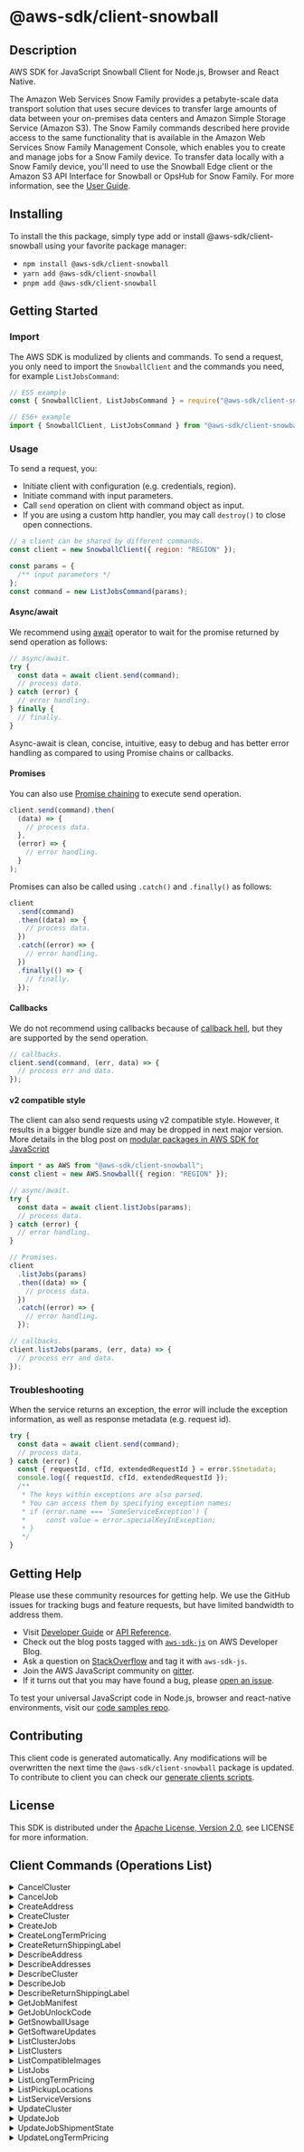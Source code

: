 <!-- generated file, do not edit directly -->

# @aws-sdk/client-snowball

## Description

AWS SDK for JavaScript Snowball Client for Node.js, Browser and React Native.

<p>The Amazon Web Services Snow Family provides a petabyte-scale data transport solution that uses
secure devices to transfer large amounts of data between your on-premises data centers and
Amazon Simple Storage Service (Amazon S3). The Snow Family commands described here provide access to the same
functionality that is available in the Amazon Web Services Snow Family Management Console, which enables you to create
and manage jobs for a Snow Family device. To transfer data locally with a Snow Family device,
you'll need to use the Snowball Edge client or the Amazon S3 API Interface for Snowball or OpsHub for Snow Family. For more information, see the <a href="https://docs.aws.amazon.com/AWSImportExport/latest/ug/api-reference.html">User Guide</a>.</p>

## Installing

To install the this package, simply type add or install @aws-sdk/client-snowball
using your favorite package manager:

- `npm install @aws-sdk/client-snowball`
- `yarn add @aws-sdk/client-snowball`
- `pnpm add @aws-sdk/client-snowball`

## Getting Started

### Import

The AWS SDK is modulized by clients and commands.
To send a request, you only need to import the `SnowballClient` and
the commands you need, for example `ListJobsCommand`:

```js
// ES5 example
const { SnowballClient, ListJobsCommand } = require("@aws-sdk/client-snowball");
```

```ts
// ES6+ example
import { SnowballClient, ListJobsCommand } from "@aws-sdk/client-snowball";
```

### Usage

To send a request, you:

- Initiate client with configuration (e.g. credentials, region).
- Initiate command with input parameters.
- Call `send` operation on client with command object as input.
- If you are using a custom http handler, you may call `destroy()` to close open connections.

```js
// a client can be shared by different commands.
const client = new SnowballClient({ region: "REGION" });

const params = {
  /** input parameters */
};
const command = new ListJobsCommand(params);
```

#### Async/await

We recommend using [await](https://developer.mozilla.org/en-US/docs/Web/JavaScript/Reference/Operators/await)
operator to wait for the promise returned by send operation as follows:

```js
// async/await.
try {
  const data = await client.send(command);
  // process data.
} catch (error) {
  // error handling.
} finally {
  // finally.
}
```

Async-await is clean, concise, intuitive, easy to debug and has better error handling
as compared to using Promise chains or callbacks.

#### Promises

You can also use [Promise chaining](https://developer.mozilla.org/en-US/docs/Web/JavaScript/Guide/Using_promises#chaining)
to execute send operation.

```js
client.send(command).then(
  (data) => {
    // process data.
  },
  (error) => {
    // error handling.
  }
);
```

Promises can also be called using `.catch()` and `.finally()` as follows:

```js
client
  .send(command)
  .then((data) => {
    // process data.
  })
  .catch((error) => {
    // error handling.
  })
  .finally(() => {
    // finally.
  });
```

#### Callbacks

We do not recommend using callbacks because of [callback hell](http://callbackhell.com/),
but they are supported by the send operation.

```js
// callbacks.
client.send(command, (err, data) => {
  // process err and data.
});
```

#### v2 compatible style

The client can also send requests using v2 compatible style.
However, it results in a bigger bundle size and may be dropped in next major version. More details in the blog post
on [modular packages in AWS SDK for JavaScript](https://aws.amazon.com/blogs/developer/modular-packages-in-aws-sdk-for-javascript/)

```ts
import * as AWS from "@aws-sdk/client-snowball";
const client = new AWS.Snowball({ region: "REGION" });

// async/await.
try {
  const data = await client.listJobs(params);
  // process data.
} catch (error) {
  // error handling.
}

// Promises.
client
  .listJobs(params)
  .then((data) => {
    // process data.
  })
  .catch((error) => {
    // error handling.
  });

// callbacks.
client.listJobs(params, (err, data) => {
  // process err and data.
});
```

### Troubleshooting

When the service returns an exception, the error will include the exception information,
as well as response metadata (e.g. request id).

```js
try {
  const data = await client.send(command);
  // process data.
} catch (error) {
  const { requestId, cfId, extendedRequestId } = error.$$metadata;
  console.log({ requestId, cfId, extendedRequestId });
  /**
   * The keys within exceptions are also parsed.
   * You can access them by specifying exception names:
   * if (error.name === 'SomeServiceException') {
   *     const value = error.specialKeyInException;
   * }
   */
}
```

## Getting Help

Please use these community resources for getting help.
We use the GitHub issues for tracking bugs and feature requests, but have limited bandwidth to address them.

- Visit [Developer Guide](https://docs.aws.amazon.com/sdk-for-javascript/v3/developer-guide/welcome.html)
  or [API Reference](https://docs.aws.amazon.com/AWSJavaScriptSDK/v3/latest/index.html).
- Check out the blog posts tagged with [`aws-sdk-js`](https://aws.amazon.com/blogs/developer/tag/aws-sdk-js/)
  on AWS Developer Blog.
- Ask a question on [StackOverflow](https://stackoverflow.com/questions/tagged/aws-sdk-js) and tag it with `aws-sdk-js`.
- Join the AWS JavaScript community on [gitter](https://gitter.im/aws/aws-sdk-js-v3).
- If it turns out that you may have found a bug, please [open an issue](https://github.com/aws/aws-sdk-js-v3/issues/new/choose).

To test your universal JavaScript code in Node.js, browser and react-native environments,
visit our [code samples repo](https://github.com/aws-samples/aws-sdk-js-tests).

## Contributing

This client code is generated automatically. Any modifications will be overwritten the next time the `@aws-sdk/client-snowball` package is updated.
To contribute to client you can check our [generate clients scripts](https://github.com/aws/aws-sdk-js-v3/tree/main/scripts/generate-clients).

## License

This SDK is distributed under the
[Apache License, Version 2.0](http://www.apache.org/licenses/LICENSE-2.0),
see LICENSE for more information.

## Client Commands (Operations List)

<details>
<summary>
CancelCluster
</summary>

[Command API Reference](https://docs.aws.amazon.com/AWSJavaScriptSDK/v3/latest/clients/client-snowball/classes/cancelclustercommand.html) / [Input](https://docs.aws.amazon.com/AWSJavaScriptSDK/v3/latest/clients/client-snowball/interfaces/cancelclustercommandinput.html) / [Output](https://docs.aws.amazon.com/AWSJavaScriptSDK/v3/latest/clients/client-snowball/interfaces/cancelclustercommandoutput.html)

</details>
<details>
<summary>
CancelJob
</summary>

[Command API Reference](https://docs.aws.amazon.com/AWSJavaScriptSDK/v3/latest/clients/client-snowball/classes/canceljobcommand.html) / [Input](https://docs.aws.amazon.com/AWSJavaScriptSDK/v3/latest/clients/client-snowball/interfaces/canceljobcommandinput.html) / [Output](https://docs.aws.amazon.com/AWSJavaScriptSDK/v3/latest/clients/client-snowball/interfaces/canceljobcommandoutput.html)

</details>
<details>
<summary>
CreateAddress
</summary>

[Command API Reference](https://docs.aws.amazon.com/AWSJavaScriptSDK/v3/latest/clients/client-snowball/classes/createaddresscommand.html) / [Input](https://docs.aws.amazon.com/AWSJavaScriptSDK/v3/latest/clients/client-snowball/interfaces/createaddresscommandinput.html) / [Output](https://docs.aws.amazon.com/AWSJavaScriptSDK/v3/latest/clients/client-snowball/interfaces/createaddresscommandoutput.html)

</details>
<details>
<summary>
CreateCluster
</summary>

[Command API Reference](https://docs.aws.amazon.com/AWSJavaScriptSDK/v3/latest/clients/client-snowball/classes/createclustercommand.html) / [Input](https://docs.aws.amazon.com/AWSJavaScriptSDK/v3/latest/clients/client-snowball/interfaces/createclustercommandinput.html) / [Output](https://docs.aws.amazon.com/AWSJavaScriptSDK/v3/latest/clients/client-snowball/interfaces/createclustercommandoutput.html)

</details>
<details>
<summary>
CreateJob
</summary>

[Command API Reference](https://docs.aws.amazon.com/AWSJavaScriptSDK/v3/latest/clients/client-snowball/classes/createjobcommand.html) / [Input](https://docs.aws.amazon.com/AWSJavaScriptSDK/v3/latest/clients/client-snowball/interfaces/createjobcommandinput.html) / [Output](https://docs.aws.amazon.com/AWSJavaScriptSDK/v3/latest/clients/client-snowball/interfaces/createjobcommandoutput.html)

</details>
<details>
<summary>
CreateLongTermPricing
</summary>

[Command API Reference](https://docs.aws.amazon.com/AWSJavaScriptSDK/v3/latest/clients/client-snowball/classes/createlongtermpricingcommand.html) / [Input](https://docs.aws.amazon.com/AWSJavaScriptSDK/v3/latest/clients/client-snowball/interfaces/createlongtermpricingcommandinput.html) / [Output](https://docs.aws.amazon.com/AWSJavaScriptSDK/v3/latest/clients/client-snowball/interfaces/createlongtermpricingcommandoutput.html)

</details>
<details>
<summary>
CreateReturnShippingLabel
</summary>

[Command API Reference](https://docs.aws.amazon.com/AWSJavaScriptSDK/v3/latest/clients/client-snowball/classes/createreturnshippinglabelcommand.html) / [Input](https://docs.aws.amazon.com/AWSJavaScriptSDK/v3/latest/clients/client-snowball/interfaces/createreturnshippinglabelcommandinput.html) / [Output](https://docs.aws.amazon.com/AWSJavaScriptSDK/v3/latest/clients/client-snowball/interfaces/createreturnshippinglabelcommandoutput.html)

</details>
<details>
<summary>
DescribeAddress
</summary>

[Command API Reference](https://docs.aws.amazon.com/AWSJavaScriptSDK/v3/latest/clients/client-snowball/classes/describeaddresscommand.html) / [Input](https://docs.aws.amazon.com/AWSJavaScriptSDK/v3/latest/clients/client-snowball/interfaces/describeaddresscommandinput.html) / [Output](https://docs.aws.amazon.com/AWSJavaScriptSDK/v3/latest/clients/client-snowball/interfaces/describeaddresscommandoutput.html)

</details>
<details>
<summary>
DescribeAddresses
</summary>

[Command API Reference](https://docs.aws.amazon.com/AWSJavaScriptSDK/v3/latest/clients/client-snowball/classes/describeaddressescommand.html) / [Input](https://docs.aws.amazon.com/AWSJavaScriptSDK/v3/latest/clients/client-snowball/interfaces/describeaddressescommandinput.html) / [Output](https://docs.aws.amazon.com/AWSJavaScriptSDK/v3/latest/clients/client-snowball/interfaces/describeaddressescommandoutput.html)

</details>
<details>
<summary>
DescribeCluster
</summary>

[Command API Reference](https://docs.aws.amazon.com/AWSJavaScriptSDK/v3/latest/clients/client-snowball/classes/describeclustercommand.html) / [Input](https://docs.aws.amazon.com/AWSJavaScriptSDK/v3/latest/clients/client-snowball/interfaces/describeclustercommandinput.html) / [Output](https://docs.aws.amazon.com/AWSJavaScriptSDK/v3/latest/clients/client-snowball/interfaces/describeclustercommandoutput.html)

</details>
<details>
<summary>
DescribeJob
</summary>

[Command API Reference](https://docs.aws.amazon.com/AWSJavaScriptSDK/v3/latest/clients/client-snowball/classes/describejobcommand.html) / [Input](https://docs.aws.amazon.com/AWSJavaScriptSDK/v3/latest/clients/client-snowball/interfaces/describejobcommandinput.html) / [Output](https://docs.aws.amazon.com/AWSJavaScriptSDK/v3/latest/clients/client-snowball/interfaces/describejobcommandoutput.html)

</details>
<details>
<summary>
DescribeReturnShippingLabel
</summary>

[Command API Reference](https://docs.aws.amazon.com/AWSJavaScriptSDK/v3/latest/clients/client-snowball/classes/describereturnshippinglabelcommand.html) / [Input](https://docs.aws.amazon.com/AWSJavaScriptSDK/v3/latest/clients/client-snowball/interfaces/describereturnshippinglabelcommandinput.html) / [Output](https://docs.aws.amazon.com/AWSJavaScriptSDK/v3/latest/clients/client-snowball/interfaces/describereturnshippinglabelcommandoutput.html)

</details>
<details>
<summary>
GetJobManifest
</summary>

[Command API Reference](https://docs.aws.amazon.com/AWSJavaScriptSDK/v3/latest/clients/client-snowball/classes/getjobmanifestcommand.html) / [Input](https://docs.aws.amazon.com/AWSJavaScriptSDK/v3/latest/clients/client-snowball/interfaces/getjobmanifestcommandinput.html) / [Output](https://docs.aws.amazon.com/AWSJavaScriptSDK/v3/latest/clients/client-snowball/interfaces/getjobmanifestcommandoutput.html)

</details>
<details>
<summary>
GetJobUnlockCode
</summary>

[Command API Reference](https://docs.aws.amazon.com/AWSJavaScriptSDK/v3/latest/clients/client-snowball/classes/getjobunlockcodecommand.html) / [Input](https://docs.aws.amazon.com/AWSJavaScriptSDK/v3/latest/clients/client-snowball/interfaces/getjobunlockcodecommandinput.html) / [Output](https://docs.aws.amazon.com/AWSJavaScriptSDK/v3/latest/clients/client-snowball/interfaces/getjobunlockcodecommandoutput.html)

</details>
<details>
<summary>
GetSnowballUsage
</summary>

[Command API Reference](https://docs.aws.amazon.com/AWSJavaScriptSDK/v3/latest/clients/client-snowball/classes/getsnowballusagecommand.html) / [Input](https://docs.aws.amazon.com/AWSJavaScriptSDK/v3/latest/clients/client-snowball/interfaces/getsnowballusagecommandinput.html) / [Output](https://docs.aws.amazon.com/AWSJavaScriptSDK/v3/latest/clients/client-snowball/interfaces/getsnowballusagecommandoutput.html)

</details>
<details>
<summary>
GetSoftwareUpdates
</summary>

[Command API Reference](https://docs.aws.amazon.com/AWSJavaScriptSDK/v3/latest/clients/client-snowball/classes/getsoftwareupdatescommand.html) / [Input](https://docs.aws.amazon.com/AWSJavaScriptSDK/v3/latest/clients/client-snowball/interfaces/getsoftwareupdatescommandinput.html) / [Output](https://docs.aws.amazon.com/AWSJavaScriptSDK/v3/latest/clients/client-snowball/interfaces/getsoftwareupdatescommandoutput.html)

</details>
<details>
<summary>
ListClusterJobs
</summary>

[Command API Reference](https://docs.aws.amazon.com/AWSJavaScriptSDK/v3/latest/clients/client-snowball/classes/listclusterjobscommand.html) / [Input](https://docs.aws.amazon.com/AWSJavaScriptSDK/v3/latest/clients/client-snowball/interfaces/listclusterjobscommandinput.html) / [Output](https://docs.aws.amazon.com/AWSJavaScriptSDK/v3/latest/clients/client-snowball/interfaces/listclusterjobscommandoutput.html)

</details>
<details>
<summary>
ListClusters
</summary>

[Command API Reference](https://docs.aws.amazon.com/AWSJavaScriptSDK/v3/latest/clients/client-snowball/classes/listclusterscommand.html) / [Input](https://docs.aws.amazon.com/AWSJavaScriptSDK/v3/latest/clients/client-snowball/interfaces/listclusterscommandinput.html) / [Output](https://docs.aws.amazon.com/AWSJavaScriptSDK/v3/latest/clients/client-snowball/interfaces/listclusterscommandoutput.html)

</details>
<details>
<summary>
ListCompatibleImages
</summary>

[Command API Reference](https://docs.aws.amazon.com/AWSJavaScriptSDK/v3/latest/clients/client-snowball/classes/listcompatibleimagescommand.html) / [Input](https://docs.aws.amazon.com/AWSJavaScriptSDK/v3/latest/clients/client-snowball/interfaces/listcompatibleimagescommandinput.html) / [Output](https://docs.aws.amazon.com/AWSJavaScriptSDK/v3/latest/clients/client-snowball/interfaces/listcompatibleimagescommandoutput.html)

</details>
<details>
<summary>
ListJobs
</summary>

[Command API Reference](https://docs.aws.amazon.com/AWSJavaScriptSDK/v3/latest/clients/client-snowball/classes/listjobscommand.html) / [Input](https://docs.aws.amazon.com/AWSJavaScriptSDK/v3/latest/clients/client-snowball/interfaces/listjobscommandinput.html) / [Output](https://docs.aws.amazon.com/AWSJavaScriptSDK/v3/latest/clients/client-snowball/interfaces/listjobscommandoutput.html)

</details>
<details>
<summary>
ListLongTermPricing
</summary>

[Command API Reference](https://docs.aws.amazon.com/AWSJavaScriptSDK/v3/latest/clients/client-snowball/classes/listlongtermpricingcommand.html) / [Input](https://docs.aws.amazon.com/AWSJavaScriptSDK/v3/latest/clients/client-snowball/interfaces/listlongtermpricingcommandinput.html) / [Output](https://docs.aws.amazon.com/AWSJavaScriptSDK/v3/latest/clients/client-snowball/interfaces/listlongtermpricingcommandoutput.html)

</details>
<details>
<summary>
ListPickupLocations
</summary>

[Command API Reference](https://docs.aws.amazon.com/AWSJavaScriptSDK/v3/latest/clients/client-snowball/classes/listpickuplocationscommand.html) / [Input](https://docs.aws.amazon.com/AWSJavaScriptSDK/v3/latest/clients/client-snowball/interfaces/listpickuplocationscommandinput.html) / [Output](https://docs.aws.amazon.com/AWSJavaScriptSDK/v3/latest/clients/client-snowball/interfaces/listpickuplocationscommandoutput.html)

</details>
<details>
<summary>
ListServiceVersions
</summary>

[Command API Reference](https://docs.aws.amazon.com/AWSJavaScriptSDK/v3/latest/clients/client-snowball/classes/listserviceversionscommand.html) / [Input](https://docs.aws.amazon.com/AWSJavaScriptSDK/v3/latest/clients/client-snowball/interfaces/listserviceversionscommandinput.html) / [Output](https://docs.aws.amazon.com/AWSJavaScriptSDK/v3/latest/clients/client-snowball/interfaces/listserviceversionscommandoutput.html)

</details>
<details>
<summary>
UpdateCluster
</summary>

[Command API Reference](https://docs.aws.amazon.com/AWSJavaScriptSDK/v3/latest/clients/client-snowball/classes/updateclustercommand.html) / [Input](https://docs.aws.amazon.com/AWSJavaScriptSDK/v3/latest/clients/client-snowball/interfaces/updateclustercommandinput.html) / [Output](https://docs.aws.amazon.com/AWSJavaScriptSDK/v3/latest/clients/client-snowball/interfaces/updateclustercommandoutput.html)

</details>
<details>
<summary>
UpdateJob
</summary>

[Command API Reference](https://docs.aws.amazon.com/AWSJavaScriptSDK/v3/latest/clients/client-snowball/classes/updatejobcommand.html) / [Input](https://docs.aws.amazon.com/AWSJavaScriptSDK/v3/latest/clients/client-snowball/interfaces/updatejobcommandinput.html) / [Output](https://docs.aws.amazon.com/AWSJavaScriptSDK/v3/latest/clients/client-snowball/interfaces/updatejobcommandoutput.html)

</details>
<details>
<summary>
UpdateJobShipmentState
</summary>

[Command API Reference](https://docs.aws.amazon.com/AWSJavaScriptSDK/v3/latest/clients/client-snowball/classes/updatejobshipmentstatecommand.html) / [Input](https://docs.aws.amazon.com/AWSJavaScriptSDK/v3/latest/clients/client-snowball/interfaces/updatejobshipmentstatecommandinput.html) / [Output](https://docs.aws.amazon.com/AWSJavaScriptSDK/v3/latest/clients/client-snowball/interfaces/updatejobshipmentstatecommandoutput.html)

</details>
<details>
<summary>
UpdateLongTermPricing
</summary>

[Command API Reference](https://docs.aws.amazon.com/AWSJavaScriptSDK/v3/latest/clients/client-snowball/classes/updatelongtermpricingcommand.html) / [Input](https://docs.aws.amazon.com/AWSJavaScriptSDK/v3/latest/clients/client-snowball/interfaces/updatelongtermpricingcommandinput.html) / [Output](https://docs.aws.amazon.com/AWSJavaScriptSDK/v3/latest/clients/client-snowball/interfaces/updatelongtermpricingcommandoutput.html)

</details>
